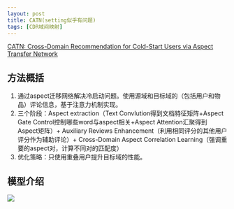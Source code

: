 ```yaml
---
layout: post
title: CATN(setting似乎有问题)
tags: [CDR域间映射]
---
```

[CATN: Cross-Domain Recommendation for Cold-Start Users via Aspect Transfer Network](https://dl.acm.org/doi/abs/10.1145/3397271.3401169)

## 方法概括
1. 通过aspect迁移网络解决冷启动问题。使用源域和目标域的（包括用户和物品）评论信息，基于注意力机制实现。
2. 三个阶段：Aspect extraction（Text Convlution得到文档特征矩阵+Aspect Gate Control控制哪些word与aspect相关+Aspect Attention汇聚得到Aspect矩阵）+ Auxiliary Reviews Enhancement（利用相同评分的其他用户评分作为辅助评论）+ Cross-Domain Aspect Correlation Learning（强调重要的aspect对，计算不同对的匹配度）
3. 优化策略：只使用重叠用户提升目标域的性能。

## 模型介绍
![](/PreRec_CDR/assets/fig/19.png)
